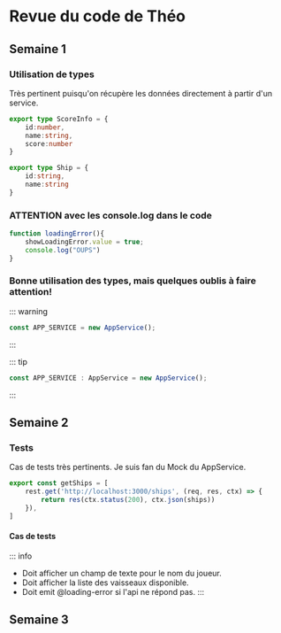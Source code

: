 # Revue du code de Théo

## Semaine 1

### Utilisation de types

Très pertinent puisqu'on récupère les données directement à partir d'un service.

````ts
export type ScoreInfo = {
    id:number,
    name:string,
    score:number
}

export type Ship = {
    id:string,
    name:string
}
````

### ATTENTION avec les console.log dans le code
````ts
function loadingError(){
    showLoadingError.value = true;
    console.log("OUPS")
}
````
### Bonne utilisation des types, mais quelques oublis à faire attention!

::: warning
````ts
const APP_SERVICE = new AppService();
````
:::

::: tip
````ts
const APP_SERVICE : AppService = new AppService();
````
:::

## Semaine 2
### Tests
Cas de tests très pertinents. Je suis fan du Mock du AppService.
```` ts
export const getShips = [
    rest.get('http://localhost:3000/ships', (req, res, ctx) => {
        return res(ctx.status(200), ctx.json(ships))
    }),
]
````
#### Cas de tests
::: info
- Doit afficher un champ de texte pour le nom du joueur.
- Doit afficher la liste des vaisseaux disponible.
- Doit emit @loading-error si l'api ne répond pas.
:::

## Semaine 3



